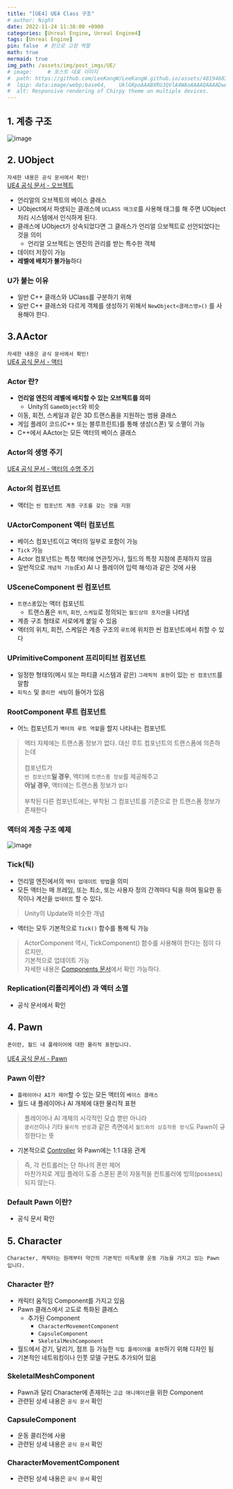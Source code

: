 ```yaml
---
title: "[UE4] UE4 Class 구조"
# author: Night
date: 2022-11-24 11:38:00 +0900
categories: [Unreal Engine, Unreal Engine4]
tags: [Unreal Engine]
pin: false  # 핀으로 고정 역할
math: true
mermaid: true
img_path: /assets/img/post_imgs/UE/
# image:     # 포스트 대표 이미지
#  path: https://github.com/LeeKangW/LeeKangW.github.io/assets/48194683/7e5b8251-2544-4eea-b702-ad59aa404e9e
#  lqip: data:image/webp;base64,    UklGRpoAAABXRUJQVlA4WAoAAAAQAAAADwAABwAAQUxQSDIAAAARL0AmbZurmr57yyIiqE8oiG0bejIYEQTgqiDA9vqnsUSI6H+oAERp2HZ65qP/VIAWAFZQOCBCAAAA8AEAnQEqEAAIAAVAfCWkAALp8sF8rgRgAP7o9FDvMCkMde9PK7euH5M1m6VWoDXf2FkP3BqV0ZYbO6NA/VFIAAAA
#  alt: Responsive rendering of Chirpy theme on multiple devices.
---
```


## 1. 계층 구조

![image](https://user-images.githubusercontent.com/48194683/131271847-d081cbf6-6797-4bf7-990a-a90a3a24ab75.png)  

## 2. UObject
  
`자세한 내용은 공식 문서에서 확인!`  
[UE4 공식 문서 - 오브젝트](https://docs.unrealengine.com/4.27/ko/ProgrammingAndScripting/ProgrammingWithCPP/UnrealArchitecture/Objects/)    

- 언리얼의 오브젝트의 베이스 클래스
- UObject에서 파생되는 클래스에 `UCLASS 매크로`를 사용해 태그를 해 주면 UObject 처리 시스템에서 인식하게 된다.
- 클래스에 UObject가 상속되었다면 그 클래스가 언리얼 으보젝트로 선언되었다는 것을 의미
  - 언리얼 오브젝트는 엔진의 관리를 받는 특수한 객체
- 데이터 저장이 가능
- **레벨에 배치가 불가능**하다

### U가 붙는 이유
- 일반 C++ 클래스와 UClass를 구분하기 위해
- 일반 C++ 클래스와 다르게 객체를 생성하기 위해서 `NewObject<클래스명>()` 를 사용해야 한다.

## 3.AActor
  
`자세한 내용은 공식 문서에서 확인!`    
[UE4 공식 문서 - 액터](https://docs.unrealengine.com/4.27/ko/ProgrammingAndScripting/ProgrammingWithCPP/UnrealArchitecture/Actors/)  


### Actor 란?
- **언리얼 엔진의 레벨에 배치할 수 있는 오브젝트를 의미**
  - Unity의 `GameObject`와 비슷
- 이동, 회전, 스케일과 같은 3D 트랜스폼을 지원하는 범용 클래스
- 게임 플레이 코드(C++ 또는 블루프린트)를 통해 생성(스폰) 및 소멸이 가능
- C++에서 AActor는 모든 액터의 베이스 클래스

### Actor의 생명 주기
[UE4 공식 문서 - 액터의 수명 주기](https://docs.unrealengine.com/4.27/ko/ProgrammingAndScripting/ProgrammingWithCPP/UnrealArchitecture/Actors/ActorLifecycle/)  

### Actor의 컴포넌트
- 액터는 `씬 컴포넌트 계층 구조를 갖는 것을 지원`

### UActorComponent 액터 컴포넌트
- 베이스 컴포넌트이고 액터의 일부로 포함이 가능
- `Tick` 가능
- Actor 컴포넌트는 특정 액터에 연관짓거나, 월드의 특정 지점에 존재하지 않음
- 일반적으로 `개념적 기능`(Ex) AI 나 플레이어 입력 해석)과 같은 것에 사용

### USceneComponent 씬 컴포넌트
- `트랜스폼`있는 액터 컴포넌트
  - 트랜스폼은 `위치`, `회전`, `스케일`로 정의되는 `월드상의 포지션`을 나타냄
- 계층 구조 형태로 서로에게 붙일 수 있음
- 액터의 위치, 회전, 스케일은 계층 구조의 `루트`에 위치한 씬 컴포넌트에서 취할 수 있다

### UPrimitiveComponent 프리미티브 컴포넌트
- 일정한 형태의(메시 또는 파티클 시스템과 같은) `그래픽적 표현`이 있는 `씬 컴포넌트`를 말함
- `피직스` 및 `콜리전 세팅`이 들어가 있음
 
### RootComponent 루트 컴포넌트
- 어느 컴포넌트가 `액터의 루트 역할`을 할지 나타내는 컴포넌트 <br>
> 액터 자체에는 트랜스폼 정보가 없다. 대신 루트 컴포넌트의 트랜스폼에 의존하는데<br><br>
> 컴포넌트가<br> 
> `씬 컴포넌트`**일 경우**, 액터에 `트랜스폼 정보`를 제공해주고<br>
> **아닐 경우**, 액터에는 트랜스폼 정보가 `없다`<br><br>
> 부착된 다른 컴포넌트에는, 부착된 그 컴포넌트를 기준으로 한 트랜스폼 정보가 존재한다<br>

### 액터의 계층 구조 예제
![image](https://user-images.githubusercontent.com/48194683/131275339-41b976a5-6f43-4800-b0bf-d1c6ea07a17f.png)

### Tick(틱)
- 언리얼 엔진에서의 `액터 업데이트 방법`을 의미
- 모든 액터는 매 프레임, 또는 최소, 또는 사용자 정의 간격마다 틱을 하여 필요한 동작이나 계산을 `업데이트` 할 수 있다.
> Unity의 Update와 비슷한 개념
- 액터는 모두 기본적으로 `Tick()` 함수를 통해 틱 가능
> ActorComponent 역시, TickComponent() 함수를 사용해야 한다는 점이 다르지만,<br>
> 기본적으로 업데이트 가능<br>
> 자세한 내용은 [Components 문서](https://docs.unrealengine.com/4.27/ko/ProgrammingAndScripting/ProgrammingWithCPP/UnrealArchitecture/Actors/Components/)에서 확인 가능하다.<br>

### Replication(리플리케이션) 과 액터 소멸
- 공식 문서에서 확인

## 4. Pawn
  
```
폰이란, 월드 내 플레이어에 대한 물리적 표현입니다.
```
[UE4 공식 문서 - Pawn](https://docs.unrealengine.com/4.26/ko/InteractiveExperiences/Framework/Pawn/)  

### Pawn 이란?
- `플레이어나 AI가 제어`할 수 있는 모든 액터의 `베이스 클래스`
- 월드 내 플레이어나 AI 개체에 대한 물리적 표현
> 플레이어나 AI 개체의 시각적인 모습 뿐만 아니라<br>
> `콜리전`이나 기타 `물리적 반응`과 같은 측면에서 `월드와의 상호작용 방식`도 Pawn이 규정한다는 뜻
- 기본적으로 [Controller](https://docs.unrealengine.com/4.26/ko/InteractiveExperiences/Framework/Controller/) 와 Pawn에는 1:1 대응 관계
> 즉, 각 컨트롤러는 단 하나의 폰만 제어<br>
> 마찬가지로 게임 플레이 도중 스폰된 폰이 자동적을 컨트롤러에 빙의(possess)되지 않는다.

### Default Pawn 이란?
- 공식 문서 확인

## 5. Character

```
Character, 캐릭터는 원래부터 약간의 기본적인 이족보행 운동 기능을 가지고 있는 Pawn 입니다.
```

### Character 란?
- 캐릭터 움직임 Component를 가지고 있음
- Pawn 클래스에서 고도로 특화된 클래스
  - 추가된 Component
    - `CharacterMovementComponent`
    - `CapsuleComponent`
    - `SkeletalMeshComponent`
- 월드에서 걷기, 달리기, 점프 등 가능한 `직립 플레이어를 표현`하기 위해 디자인 됨
- 기본적인 네트워킹이나 인풋 모델 구현도 추가되어 있음

### SkeletalMeshComponent
- Pawn과 달리 Character에 존재하는 `고급 애니메이션`을 위한 Component
- 관련된 상세 내용은 `공식 문서` 확인

### CapsuleComponent
- 운동 콜리전에 사용
- 관련된 상세 내용은 `공식 문서` 확인

### CharacterMovementComponent
- 관련된 상세 내용은 `공식 문서` 확인
